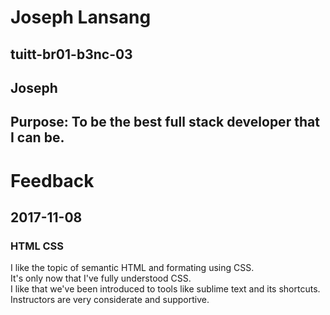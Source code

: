 # Joseph Lansang
## tuitt-br01-b3nc-03
## Joseph
## Purpose: To be the best full stack developer that I can be.


# Feedback
## 2017-11-08
### HTML CSS
I like the topic of semantic HTML and formating using CSS.  
It's only now that I've fully understood CSS.  
I like that we've been introduced to tools like sublime text and its shortcuts.  
Instructors are very considerate and supportive.  